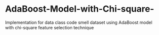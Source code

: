# AdaBoost-Model-with-Chi-square-
Implementation for data class code smell dataset using AdaBoost model with chi-square feature selection technique
